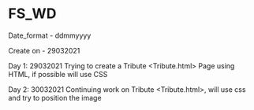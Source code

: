 # FS_WD

Date_format - ddmmyyyy

Create on - 29032021

Day 1: 29032021
Trying to create a Tribute <Tribute.html> Page using HTML, if possible will use CSS

Day 2: 30032021
Continuing work on Tribute <Tribute.html>, will use css and try to position the image